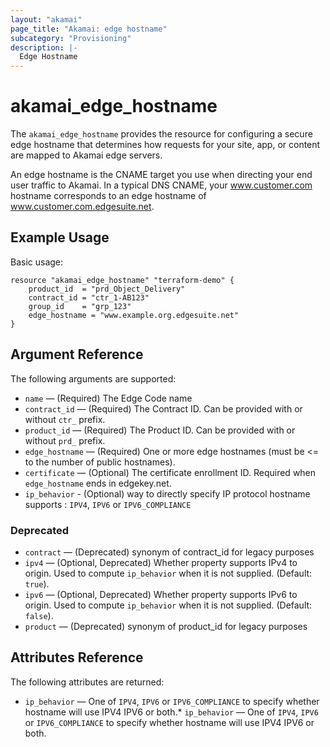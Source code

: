 ```yaml
---
layout: "akamai"
page_title: "Akamai: edge hostname"
subcategory: "Provisioning"
description: |-
  Edge Hostname
---
```


# akamai_edge_hostname

The `akamai_edge_hostname` provides the resource for configuring a secure edge hostname that determines how requests for your site, app, or content are mapped to Akamai edge servers. 

An edge hostname is the CNAME target you use when directing your end user traffic to Akamai. In a typical DNS CNAME, your www.customer.com hostname corresponds to an edge hostname of www.customer.com.edgesuite.net.


## Example Usage

Basic usage:

```hcl
resource "akamai_edge_hostname" "terraform-demo" {
    product_id  = "prd_Object_Delivery"
    contract_id = "ctr_1-AB123"
    group_id    = "grp_123"
    edge_hostname = "www.example.org.edgesuite.net"
}
```

## Argument Reference

The following arguments are supported:

* `name` — (Required) The Edge Code name
* `contract_id` — (Required) The Contract ID.  Can be provided with or without `ctr_` prefix.
* `product_id` — (Required) The Product ID. Can be provided with or without `prd_` prefix.
* `edge_hostname` — (Required) One or more edge hostnames (must be <= to the number of public hostnames).
* `certificate` — (Optional) The certificate enrollment ID. Required when `edge_hostname` ends in edgekey.net.
* `ip_behavior` - (Optional) way to directly specify IP protocol hostname supports : `IPV4`, `IPV6` or `IPV6_COMPLIANCE`

### Deprecated
* `contract` — (Deprecated) synonym of contract_id for legacy purposes
* `ipv4` — (Optional, Deprecated) Whether property supports IPv4 to origin. Used to compute `ip_behavior` when it is not supplied. (Default: `true`).
* `ipv6` —  (Optional, Deprecated) Whether property supports IPv6 to origin. Used to compute `ip_behavior` when it is not supplied. (Default: `false`).
* `product` — (Deprecated) synonym of product_id for legacy purposes

## Attributes Reference

The following attributes are returned:

* `ip_behavior` — One of `IPV4`, `IPV6` or `IPV6_COMPLIANCE` to specify whether hostname will use IPV4 IPV6 or both.* `ip_behavior` — One of `IPV4`, `IPV6` or `IPV6_COMPLIANCE` to specify whether hostname will use IPV4 IPV6 or both.